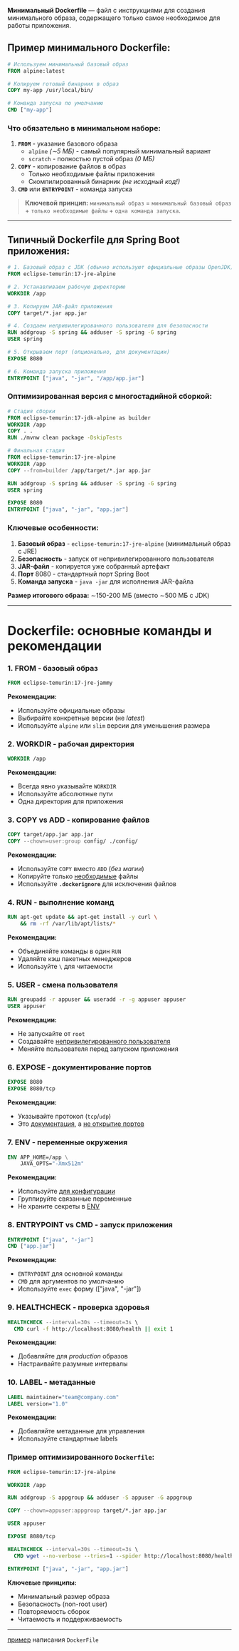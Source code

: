 **Минимальный Dockerfile** — файл с инструкциями для создания минимального образа, содержащего только самое необходимое для работы приложения.
## Пример минимального **Dockerfile**:
```dockerfile
# Используем минимальный базовый образ
FROM alpine:latest

# Копируем готовый бинарник в образ
COPY my-app /usr/local/bin/

# Команда запуска по умолчанию
CMD ["my-app"]
```
### Что обязательно в минимальном наборе:
1. **`FROM`** - указание базового образа    
    - `alpine` *(∼5 МБ)* - самый популярный минимальный вариант        
    - `scratch` - полностью пустой образ *(0 МБ)*    
2. **`COPY`** - копирование файлов в образ    
    - Только необходимые файлы приложения        
    - Скомпилированный бинарник *(не исходный код!)*    
3. **`CMD`** или **`ENTRYPOINT`** - команда запуска

> **Ключевой принцип:** `минимальный образ` = `минимальный базовый образ` + `только необходимые файлы` + `одна команда запуска`.

---
## Типичный **Dockerfile** для **Spring Boot** приложения:
```dockerfile
# 1. Базовый образ с JDK (обычно используют официальные образы OpenJDK)
FROM eclipse-temurin:17-jre-alpine

# 2. Устанавливаем рабочую директорию
WORKDIR /app

# 3. Копируем JAR-файл приложения
COPY target/*.jar app.jar

# 4. Создаем непривилегированного пользователя для безопасности
RUN addgroup -S spring && adduser -S spring -G spring
USER spring

# 5. Открываем порт (опционально, для документации)
EXPOSE 8080

# 6. Команда запуска приложения
ENTRYPOINT ["java", "-jar", "/app/app.jar"]
```

### Оптимизированная версия с **многостадийной** сборкой:
```dockerfile
# Стадия сборки
FROM eclipse-temurin:17-jdk-alpine as builder
WORKDIR /app
COPY . .
RUN ./mvnw clean package -DskipTests

# Финальная стадия
FROM eclipse-temurin:17-jre-alpine
WORKDIR /app
COPY --from=builder /app/target/*.jar app.jar

RUN addgroup -S spring && adduser -S spring -G spring
USER spring

EXPOSE 8080
ENTRYPOINT ["java", "-jar", "app.jar"]
```

### Ключевые особенности:
1. **Базовый образ** - `eclipse-temurin:17-jre-alpine` (минимальный образ с JRE)    
2. **Безопасность** - запуск от непривилегированного пользователя    
3. **JAR-файл** - копируется уже собранный артефакт    
4. **Порт** 8080 - стандартный порт Spring Boot    
5. **Команда запуска** - `java -jar` для исполнения JAR-файла    

**Размер итогового образа:** ∼150-200 МБ (вместо ∼500 МБ с JDK)

---
# **Dockerfile**: основные команды и рекомендации

### 1. **FROM** - базовый образ
```dockerfile
FROM eclipse-temurin:17-jre-jammy
```
**Рекомендации:**
- Используйте официальные образы    
- Выбирайте конкретные версии (не *latest*)    
- Используйте `alpine` или `slim` версии для уменьшения размера    

### 2. **WORKDIR** - рабочая директория
```dockerfile
WORKDIR /app
```
**Рекомендации:**
- Всегда явно указывайте `WORKDIR`    
- Используйте абсолютные пути    
- Одна директория для приложения    
### 3. **COPY** vs **ADD** - копирование файлов
```dockerfile
COPY target/app.jar app.jar
COPY --chown=user:group config/ ./config/
```
**Рекомендации:**
- Используйте `COPY` вместо `ADD` (*без магии*)    
- Копируйте только <u>необходимые</u> файлы    
- Используйте **`.dockerignore`** для исключения файлов

### 4. **RUN** - выполнение команд
```dockerfile
RUN apt-get update && apt-get install -y curl \
    && rm -rf /var/lib/apt/lists/*
```
**Рекомендации:**
- Объединяйте команды в один `RUN`    
- Удаляйте кэш пакетных менеджеров    
- Используйте `\` для читаемости    

### 5. **USER** - смена пользователя
```dockerfile
RUN groupadd -r appuser && useradd -r -g appuser appuser
USER appuser
```
**Рекомендации:**
- Не запускайте от `root`    
- Создавайте <u>непривилегированного пользователя</u>    
- Меняйте пользователя перед запуском приложения    

### 6. **EXPOSE** - документирование портов
```dockerfile
EXPOSE 8080
EXPOSE 8080/tcp
```
**Рекомендации:**
- Указывайте протокол (`tcp`/`udp`)    
- Это <u>документация</u>, а <u>не открытие портов</u>    

### 7. **ENV** - переменные окружения
```dockerfile
ENV APP_HOME=/app \
    JAVA_OPTS="-Xmx512m"
```
**Рекомендации:**
- Используйте <u>для конфигурации</u>    
- Группируйте связанные переменные    
- Не храните секреты в <u>ENV</u>    

### 8. **ENTRYPOINT** vs **CMD** - запуск приложения
```dockerfile
ENTRYPOINT ["java", "-jar"]
CMD ["app.jar"]
```
**Рекомендации:**
- `ENTRYPOINT` для основной команды    
- `CMD` для аргументов по умолчанию    
- Используйте `exec` форму (["java", "-jar"])    

### 9. **HEALTHCHECK** - проверка здоровья
```dockerfile
HEALTHCHECK --interval=30s --timeout=3s \
  CMD curl -f http://localhost:8080/health || exit 1
```
**Рекомендации:**
- Добавляйте для *production* образов
- Настраивайте разумные интервалы    

### 10. **LABEL** - метаданные
```dockerfile
LABEL maintainer="team@company.com"
LABEL version="1.0"
```
**Рекомендации:**
- Добавляйте метаданные для управления    
- Используйте стандартные labels    

### Пример оптимизированного `Dockerfile`:
```dockerfile
FROM eclipse-temurin:17-jre-alpine

WORKDIR /app

RUN addgroup -S appgroup && adduser -S appuser -G appgroup

COPY --chown=appuser:appgroup target/*.jar app.jar

USER appuser

EXPOSE 8080/tcp

HEALTHCHECK --interval=30s --timeout=3s \
  CMD wget --no-verbose --tries=1 --spider http://localhost:8080/health || exit 1

ENTRYPOINT ["java", "-jar", "app.jar"]
```

**Ключевые принципы:**
- Минимальный размер образа    
- Безопасность (non-root user)    
- Повторяемость сборок    
- Читаемость и поддерживаемость

---
[пример](https://youtu.be/RlQn_ZWuNa0?si=sG1bJaENiAK5tGtW&t=574) написания `DockerFile`

